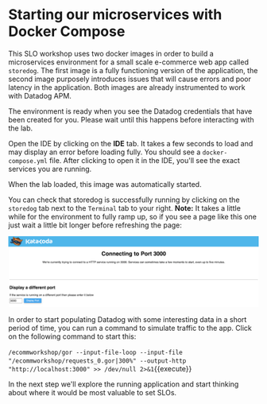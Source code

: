 # Starting our microservices with Docker Compose

This SLO workshop uses two docker images in order to build a microservices environment for a small scale e-commerce web app called `storedog`. The first image is a fully functioning version of the application, the second image purposely introduces issues that will cause errors and poor latency in the application. Both images are already instrumented to work with Datadog APM.

The environment is ready when you see the Datadog credentials that have been created for you. Please wait until this happens before interacting with the lab.

Open the IDE by clicking on the **IDE** tab. It takes a few seconds to load and may display an error before loading fully. You should see a `docker-compose.yml` file. After clicking to open it in the IDE, you'll see the exact services you are running.

When the lab loaded, this image was automatically started.

You can check that storedog is successfully running by clicking on the `storedog` tab next to the `Terminal` tab to your right. **Note:** It takes a little while for the environment to fully ramp up, so if you see a page like this one just wait a little bit longer before refreshing the page:

![Port Error](assets/katacoda-error.png)

In order to start populating Datadog with some interesting data in a short period of time, you can run a command to simulate traffic to the app. Click on the following command to start this:

`/ecommworkshop/gor --input-file-loop --input-file "/ecommworkshop/requests_0.gor|300%" --output-http "http://localhost:3000" >> /dev/null 2>&1`{{execute}}

In the next step we'll explore the running application and start thinking about where it would be most valuable to set SLOs.

